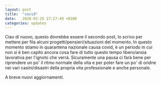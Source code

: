 ```yaml
---
layout: post
title:  "covid"
date:   2020-03-25 17:27:49 +0100
categories: updates
---
```

Ciao di nuovo, questo dovrebbe essere il secondo post, lo scrivo per mettere per fila alcuni progetti/pensieri/situazioni del momento.
In questo momento stiamo in quarantena nazionale causa covid, è un periodo in cui non si è ben capito ancora cosa fare di tutto questo tempo libero/ansia lavorativa per l'ignoto che verrà.
Sicuramente una pausa ci farà bene per riprendere un po' il ritmo normale della vita e per poter fare un po' di oridne nei vari casini/disastri della propria vita professionale e anche personale.

A breve nuovi aggiornamenti.